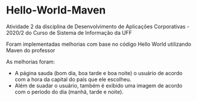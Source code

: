 # Hello-World-Maven
 Atividade 2 da disciplina de Desenvolvimento de Aplicações Corporativas - 2020/2 do Curso de Sistema de Informação da UFF
 
 Foram implementadas melhorias com base no código Hello World utilizando Maven do professor
 
 As melhorias foram:
 - A página sauda (bom dia, boa tarde e boa noite) o usuário de acordo com a hora da capital do país que ele escolheu.
 - Além de suadar o usuário, também é exibido uma imagem de acordo com o período do dia (manhã, tarde e noite).
